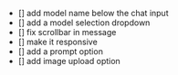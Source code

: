 - [] add model name below the chat input
- [] add a model selection dropdown
- [] fix scrollbar in message
- [] make it responsive
- [] add a prompt option
- [] add image upload option
